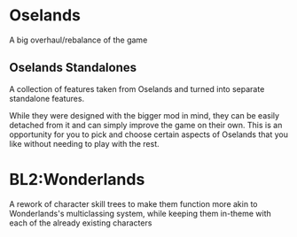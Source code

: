 # Oselands
A big overhaul/rebalance of the game


## Oselands Standalones
A collection of features taken from Oselands and turned into separate standalone features.

While they were designed with the bigger mod in mind, they can be easily detached from it and can simply improve the game on their own.
This is an opportunity for you to pick and choose certain aspects of Oselands that you like without needing to play with the rest.


# BL2:Wonderlands
A rework of character skill trees to make them function more akin to Wonderlands's multiclassing system, while keeping them in-theme with each of the already existing characters
